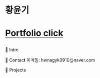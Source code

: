 <div>
<p>
<h1>황윤기<h1>

<a href="https://hykworld.github.io/portfolio/" rel="nofollow">Portfolio click</a>
</p>
</div>

<div>
<p>
📌 Intro
</p>
<p>
📌 Contact
이메일: hwnagyk0910@naver.com
</p>
<p>
📌 Projects
</p>
</div>
